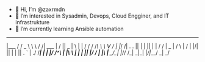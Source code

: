 - 👋 Hi, I’m @zaxrmdn
- 👀 I’m interested in Sysadmin, Devops, Cloud Engginer, and IT infrastrukture
- 🌱 I’m currently learning Ansible automation
 ______  ___  __   ________ ___  _________  _   _ 
|___  / / _ \ \ \ / /| ___ \|  \/  ||  _  \| \ | |
   / / / /_\ \ \ V / | |_/ /| .  . || | | ||  \| |
  / /  |  _  | /   \ |    / | |\/| || | | || . ` |
./ /___| | | |/ /^\ \| |\ \ | |  | || |/ / | |\  |
\_____/\_| |_/\/   \/\_| \_|\_|  |_/|___/  \_| \_/
<!---
ZakRmdn/ZakRmdn is a ✨ special ✨ repository because its `README.md` (this file) appears on your GitHub profile.
You can click the Preview link to take a look at your changes.
--->
